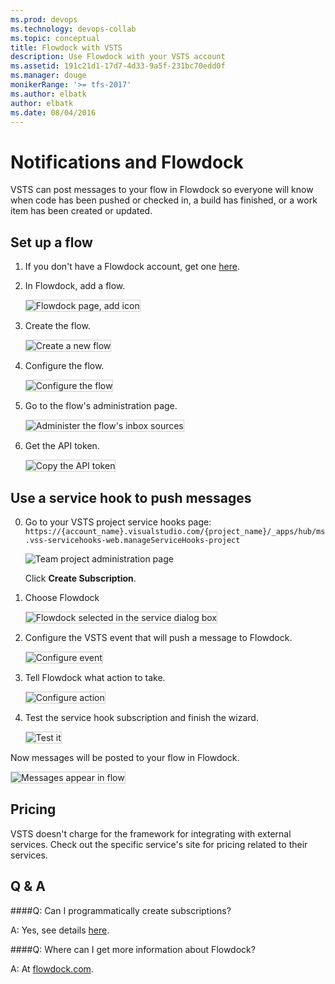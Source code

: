 ```yaml
---
ms.prod: devops
ms.technology: devops-collab
ms.topic: conceptual
title: Flowdock with VSTS
description: Use Flowdock with your VSTS account
ms.assetid: 191c21d1-17d7-4d33-9a5f-231bc70edd0f
ms.manager: douge
monikerRange: '>= tfs-2017'
ms.author: elbatk
author: elbatk
ms.date: 08/04/2016
---
```


# Notifications and Flowdock

VSTS can post messages to your flow in Flowdock
so everyone will know when code has been pushed or checked in, 
a build has finished, or a work item has been created or updated.

## Set up a flow

1. If you don't have a Flowdock account, get one [here](https://flowdock.com/signup).

1. In Flowdock, add a flow.

   <img alt="Flowdock page, add icon" src="./_img/flowdock/add-flow.png" style="border: 1px solid #CCCCCC" />

1. Create the flow. 

   <img alt="Create a new flow" src="./_img/flowdock/create-flow.png" style="border: 1px solid #CCCCCC" />

1. Configure the flow.

   <img alt="Configure the flow" src="./_img/flowdock/configure-flow.png" style="border: 1px solid #CCCCCC" />

1. Go to the flow's administration page.

   <img alt="Administer the flow's inbox sources" src="./_img/flowdock/inbox-admin.png" style="border: 1px solid #CCCCCC" />

1. Get the API token.

   <img alt="Copy the API token" src="./_img/flowdock/manage-inbox-sources.png" style="border: 1px solid #CCCCCC" />

## Use a service hook to push messages

0. Go to your VSTS project service hooks page: `https://{account_name}.visualstudio.com/{project_name}/_apps/hub/ms.vss-servicehooks-web.manageServiceHooks-project`

	![Team project administration page](./_img/add-service-hook.png)

	Click **Create Subscription**.

1. Choose Flowdock

   <img alt="Flowdock selected in the service dialog box" src="./_img/flowdock/flowdock-service.png" style="border: 1px solid #CCCCCC" />

1. Configure the VSTS event that will push a message to Flowdock. 

   <img alt="Configure event" src="./_img/flowdock/configure-event.png" style="border: 1px solid #CCCCCC" />

1. Tell Flowdock what action to take.

   <img alt="Configure action" src="./_img/flowdock/configure-action.png" style="border: 1px solid #CCCCCC" />

1. Test the service hook subscription and finish the wizard.

   <img alt="Test it" src="./_img/flowdock/test.png" style="border: 1px solid #CCCCCC" />

Now messages will be posted to your flow in Flowdock.

<img alt="Messages appear in flow" src="./_img/flowdock/chat-messages.png" style="border: 1px solid #CCCCCC" />

## Pricing
VSTS doesn't charge for the framework for integrating with external services. Check out the specific service's site
for pricing related to their services. 

## Q & A

<!-- BEGINSECTOIN class="m-qanda" -->

####Q: Can I programmatically create subscriptions?

A: Yes, see details [here](http://www.visualstudio.com/integrate/get-started/service-hooks/create-subscription.md).

####Q: Where can I get more information about Flowdock?

A: At [flowdock.com](https://www.flowdock.com/).

<!-- ENDSECTION -->
